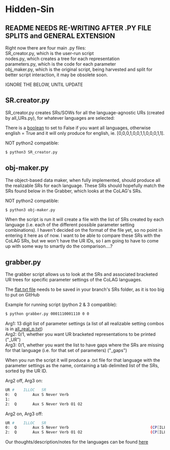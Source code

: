 # Hidden-Sin
## README NEEDS RE-WRITING AFTER .PY FILE SPLITS and GENERAL EXTENSION
Right now there are four main .py files:  
SR_creator.py, which is the user-run script  
nodes.py, which creates a tree for each representation  
parameters.py, which is the code for each parameter  
obj_maker.py, which is the original script, being harvested and split for better script interaction, it may be obsolete soon.


IGNORE THE BELOW, UNTIL UPDATE



## SR.creator.py
SR_creator.py creates SRs/SOWs for all the language-agnostic URs (created by all_URs.py), for whatever languages are selected:

There is a [boolean](https://github.com/rofgh/Hidden-Sin/blob/434a7e9c970c35f01e21bf55bc15415f6532940e/SR_creator.py#L12) to set to False if you want all languages, otherwise english = True and it will only produce for english, ie. [0,0,0,1,0,0,1,1,0,0,0,1,1].

NOT python2 compatible:
```bash
$ python3 SR_creator.py
```


## obj-maker.py
The object-based data maker, when fully implemented, should produce all the realizable SRs for each language.  These SRs should hopefully match the SRs found below in the Grabber, which looks at the CoLAG's SRs.

NOT python2 compatible:
```bash
$ python3 obj-maker.py
```

When the script is run it will create a file with the list of SRs created by each language (i.e. each of the different possible parameter setting combinations).  I haven't decided on the format of the file yet, so no point in entering it here as of now.  I want to be able to compare these SRs with the CoLAG SRs, but we won't have the UR IDs, so I am going to have to come up with some way to smartly do the comparison....?


## grabber.py
The grabber script allows us to look at the SRs and associated bracketed UR trees for specific parameter settings of the CoLAG languages.

The [flat.txt file](http://www.colag.cs.hunter.cuny.edu/grammar/data/COLAG_2011_flat.zip) needs to be
saved in your branch's SRs folder, as it is too big to put on GitHub

Example for running script (python 2 & 3 compatible):

```bash
$ python grabber.py 0001110001110 0 0
```

Arg1: 13 digit list of parameter settings (a list of all realizable setting combos is in [all_real_p.txt](https://github.com/rofgh/Hidden-Sin/blob/master/SRs/all_real_p.txt))\
Arg2: 0/1, whether you want UR bracketed representations to be printed ("_UR")\
Arg3: 0/1, whether you want the list to have gaps where the SRs are missing for that 
language (i.e. for that set of parameters) ("_gaps")

When you run the script it will produce a .txt file for that language with the parameter settings as the name, containing a tab delimited list of the SRs, sorted by the UR ID.

Arg2 off, Arg3 on:
```bash
UR #	ILLOC	SR	
0:	Q  	    Aux S Never Verb                                  	
1:                              	
2:	Q  	    Aux S Never Verb O1 O2
```

Arg2 on, Arg3 off:
```bash
UR #	ILLOC	SR	
0:	Q  	    Aux S Never Verb                                  	(CP[ILLOC DEC][+FIN]"Adv[+NULL][+TOPIC]"(Cbar[ILLOC DEC][+FIN][SLASH Adv](C[ILLOC DEC][+FIN]"Aux[+FIN]")(IP[ILLOC DEC][+FIN][SLASH Adv][SLASH Aux]"S"(Ibar[ILLOC DEC][+FIN][SLASH Adv][SLASH Aux](I[ILLOC DEC][+FIN][SLASH Aux]"Aux[+FIN][+NULL][SLASH Aux]")(NegP[SLASH Adv]"Never"(Negbar[SLASH Adv](VP[SLASH Adv](Vbar[SLASH Adv](V"Verb")"Adv[+NULL][SLASH Adv]"))))))))        132
2:	Q  	    Aux S Never Verb O1 O2                            	(CP[ILLOC DEC][+FIN]"Adv[+NULL][+TOPIC]"(Cbar[ILLOC DEC][+FIN][SLASH Adv](C[ILLOC DEC][+FIN]"Aux[+FIN]")(IP[ILLOC DEC][+FIN][SLASH Adv][SLASH Aux]"S"(Ibar[ILLOC DEC][+FIN][SLASH Adv][SLASH Aux](I[ILLOC DEC][+FIN][SLASH Aux]"Aux[+FIN][+NULL][SLASH Aux]")(NegP[SLASH Adv]"Never"(Negbar[SLASH Adv](VP[SLASH Adv](Vbar[SLASH Adv](V"Verb")"O1""O2""Adv[+NULL][SLASH Adv]"))))))))        132	
```

Our thoughts/description/notes for the languages can be found [here](https://docs.google.com/document/d/1J_fS85IQWB9MPXB96ccHrKF_JHXn44iVyyemQOeFJQo/edit?usp=sharing)


